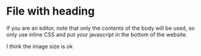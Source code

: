 # File with heading

If you are an editor, note that only the contents of the body will be used, so only use inline CSS and put your javascript in the bottom of the website.

I think the image size is ok